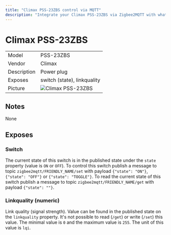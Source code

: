 ```yaml
---
title: "Climax PSS-23ZBS control via MQTT"
description: "Integrate your Climax PSS-23ZBS via Zigbee2MQTT with whatever smart home infrastructure you are using without the vendors bridge or gateway."
---
```


<!-- !!!! -->
<!-- ATTENTION: This file is auto-generated through docgen! -->
<!-- You can only edit the "## Notes"-Section. -->
<!-- !!!! -->

# Climax PSS-23ZBS

|     |     |
|-----|-----|
| Model | PSS-23ZBS  |
| Vendor  | Climax  |
| Description | Power plug |
| Exposes | switch (state), linkquality |
| Picture | ![Climax PSS-23ZBS](https://psi-4ward.github.io/zigbee2mqtt-docs/images/devices/PSS-23ZBS.jpg) |


## Notes

None



## Exposes

### Switch 
The current state of this switch is in the published state under the `state` property (value is `ON` or `OFF`).
To control this switch publish a message to topic `zigbee2mqtt/FRIENDLY_NAME/set` with payload `{"state": "ON"}`, `{"state": "OFF"}` or `{"state": "TOGGLE"}`.
To read the current state of this switch publish a message to topic `zigbee2mqtt/FRIENDLY_NAME/get` with payload `{"state": ""}`.

### Linkquality (numeric)
Link quality (signal strength).
Value can be found in the published state on the `linkquality` property.
It's not possible to read (`/get`) or write (`/set`) this value.
The minimal value is `0` and the maximum value is `255`.
The unit of this value is `lqi`.

